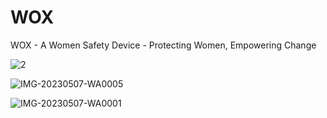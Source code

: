 # WOX
WOX - A Women Safety Device - Protecting Women, Empowering Change


![2](https://github.com/k8wi/NMIT_Hacks/assets/95972832/d4564ac5-1acf-41c0-a11a-9ec799f320fc)




![IMG-20230507-WA0005](https://github.com/k8wi/NMIT_Hacks/assets/95972832/cee59ea1-0546-4bdd-a3a5-beac6b1e575b)




![IMG-20230507-WA0001](https://github.com/k8wi/NMIT_Hacks/assets/95972832/94404da1-ad5b-48b6-b429-970ba571cc05)



